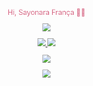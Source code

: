 <p align="center">
  <span style="color: #D86C88;">Hi, Sayonara França 👩‍💻 </span>
</p>

<p align="center">
  <a href="https://github.com/DenverCoder1/readme-typing-svg">
    <img src="https://readme-typing-svg.demolab.com/?lines=Linguagens%3A%20Java%2C%20JavaScript%2C%20R.;Banco%20de%20Dados%3A%20MySQL%2C%20PostgreSQL%2C%20H2.;Design%20e%20Prototipa%C3%A7%C3%A3o%3A%20Figma%2C%20Canva.;Modelagem%20de%20Processos%3A%20Bizagi%2C%20Draw.io.;Analise%20Visualiza%C3%A7%C3%A3o%20de%20Dados%3A%20Looker%20Studio%2C%20BI.&font=Fira%20Code&center=true&width=700&height=50&color=F75C7E&vCenter=true&pause=1000&size=22" />
  </a>
</p>


<p align="center">
  <a href="https://www.linkedin.com/in/sayonara-fran%C3%A7a/">
    <img src="https://img.shields.io/badge/LinkedIn-0077B5?style=for-the-badge&logo=linkedin&logoColor=white" />
  </a>
  <a href="sayonarakerollyn@gmail.com">
    <img src="https://img.shields.io/badge/Gmail-D14836?style=for-the-badge&logo=gmail&logoColor=white" />
  </a>
</p>

<p align="center">
  <img src="https://github-readme-stats.vercel.app/api?username=sayonarakeroll&show_icons=true&theme=radical" />
</p>


<p align="center">
  <img src="https://github-readme-stats.vercel.app/api/top-langs/?username=sayonarakeroll&hide_progress=true&theme=radical" />
</p>
